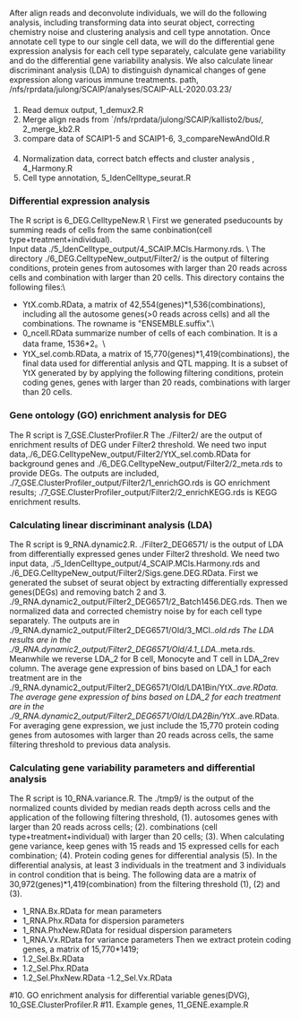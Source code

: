 After align reads and deconvolute individuals, we will do the following analysis, including transforming data into seurat object, correcting chemistry noise and clustering analysis and cell type annotation. Once annotate cell type to our single cell data, we will do the differential gene expression analysis for each cell type separately, calculate gene variability and do the differential gene variability analysis. We also calculate linear discriminant analysis (LDA) to distinguish dynamical changes of gene expression along various immune treatments.
path, /nfs/rprdata/julong/SCAIP/analyses/SCAIP-ALL-2020.03.23/

####   
1. Read demux output, 1_demux2.R
2. Merge align reads from `/nfs/rprdata/julong/SCAIP/kallisto2/bus/, 2_merge_kb2.R
3. compare data of SCAIP1-5 and SCAIP1-6, 3_compareNewAndOld.R
####
4. Normalization data, correct batch effects and cluster analysis , 4_Harmony.R
5. Cell type annotation, 5_IdenCelltype_seurat.R

### Differential expression analysis
The R script is 6_DEG.CelltypeNew.R \ 
First we generated pseducounts by summing reads of cells from the same conbination(cell type+treatment+individual). \
Input data ./5_IdenCelltype_output/4_SCAIP.MCls.Harmony.rds. \ 
The directory ./6_DEG.CelltypeNew_output/Filter2/ is the output of filtering conditions, protein genes from autosomes with larger than 20 reads across cells and combination with larger than 20 cells. This directory contains the following files:\
- YtX.comb.RData, a matrix of 42,554(genes)*1,536(combinations), including all the autosome genes(>0 reads across cells) and all the combinations. The rowname is "ENSEMBLE.suffix".\
- 0_ncell.RData summarize number of cells of each combination. It is a data frame, 1536*2。\
- YtX_sel.comb.RData, a matrix of 15,770(genes)*1,419(combinations), the final data used for differential anlysis and QTL mapping. It is a subset of YtX generated by by applying the following filtering conditions, protein coding genes, genes with larger than 20 reads, combinations with larger than 20 cells.  

### Gene ontology (GO) enrichment analysis for DEG
The R script is 7_GSE.ClusterProfiler.R
The ./Filter2/ are the output of enrichment results of DEG under Filter2 threshold.
We need two input data,./6_DEG.CelltypeNew_output/Filter2/YtX_sel.comb.RData for background genes and ./6_DEG.CelltypeNew_output/Filter2/2_meta.rds to provide DEGs.
The outputs are included,
./7_GSE.ClusterProfiler_output/Filter2/1_enrichGO.rds is GO enrichment results;
./7_GSE.ClusterProfiler_output/Filter2/2_enrichKEGG.rds is KEGG enrichment results.
   
### Calculating linear discriminant analysis (LDA)
The R script is 9_RNA.dynamic2.R.
./Filter2_DEG6571/ is the output of LDA from differentially expressed genes under Filter2 threshold. 
We need two input data, ./5_IdenCelltype_output/4_SCAIP.MCls.Harmony.rds and ./6_DEG.CelltypeNew_output/Filter2/Sigs.gene.DEG.RData.
First we generated the subset of seurat object by extracting differentially expressed genes(DEGs) and removing batch 2 and 3. ./9_RNA.dynamic2_output/Filter2_DEG6571/2_Batch1456.DEG.rds.
Then we normalized data and corrected chemistry noise by for each cell type separately.  The outputs are in ./9_RNA.dynamic2_output/Filter2_DEG6571/Old/3_MCl.*.old.rds
The LDA results are in the ./9_RNA.dynamic2_output/Filter2_DEG6571/Old/4.1_LDA.*.meta.rds. Meanwhile we reverse LDA_2 for B cell, Monocyte and T cell in LDA_2rev column. 
The average gene expression of bins based on LDA_1 for each treatment are in the ./9_RNA.dynamic2_output/Filter2_DEG6571/Old/LDA1Bin/YtX.*.ave.RData.
The average gene expression of bins based on LDA_2 for each treatment are in the ./9_RNA.dynamic2_output/Filter2_DEG6571/Old/LDA2Bin/YtX.*.ave.RData.
For averaging gene expression, we just include the 15,770 protein coding genes from autosomes with larger than 20 reads across cells, the same filtering threshold to previous data analysis.  

### Calculating gene variability parameters and differential analysis
The R script is 10_RNA.variance.R.
The ./tmp9/ is the output of the normalized counts divided by median reads depth across cells  and  the application of the following filtering threshold,
(1). autosomes genes with larger than 20 reads across cells; 
(2). combinations (cell type+treatment+individual) with larger than 20 cells; 
(3). When calculating gene variance, keep genes with 15 reads and 15 expressed cells for each combination;
(4). Protein coding genes for differential analysis
(5). In the differential analysis, at least 3 individuals in the treatment and 3 individuals in control condition that is being. 
The following data are a matrix of 30,972(genes)*1,419(combination) from the filtering threshold (1), (2) and (3). 
- 1_RNA.Bx.RData for mean parameters
- 1_RNA.Phx.RData for dispersion parameters
- 1_RNA.PhxNew.RData for residual dispersion parameters
- 1_RNA.Vx.RData for variance parameters
Then we extract protein coding genes, a matrix of 15,770*1419;
- 1.2_Sel.Bx.RData
- 1.2_Sel.Phx.RData
- 1.2_Sel.PhxNew.RData
-1.2_Sel.Vx.RData
  
#10. GO enrichment analysis for differential variable genes(DVG), 10_GSE.ClusterProfiler.R
#11. Example genes, 11_GENE.example.R
## 